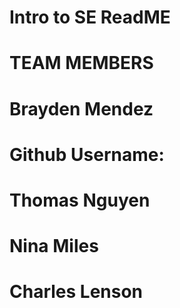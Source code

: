 # Intro to SE ReadME 

# TEAM MEMBERS

# Brayden Mendez
# Github Username: 
# 
#
# Thomas Nguyen
#
#
#
# Nina Miles
#
#
#
# Charles Lenson
#
#
#
